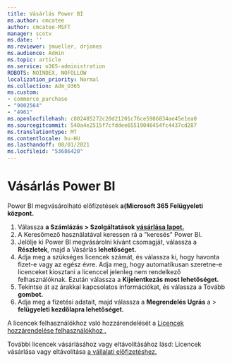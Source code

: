 ```yaml
---
title: Vásárlás Power BI
ms.author: cmcatee
author: cmcatee-MSFT
manager: scotv
ms.date: ''
ms.reviewer: jmueller, drjones
ms.audience: Admin
ms.topic: article
ms.service: o365-administration
ROBOTS: NOINDEX, NOFOLLOW
localization_priority: Normal
ms.collection: Adm_O365
ms.custom:
- commerce_purchase
- "9002564"
- "4961"
ms.openlocfilehash: c802485272c20d21201c76ce5986834ae45e1ea0
ms.sourcegitcommit: 540a4e2515f7cfddee65519046454fc4437cd287
ms.translationtype: MT
ms.contentlocale: hu-HU
ms.lasthandoff: 08/01/2021
ms.locfileid: "53686420"
---
```

# <a name="purchase-power-bi"></a>Vásárlás Power BI

Power BI megvásárolható előfizetések **a(Microsoft 365 Felügyeleti központ.**

1. Válassza **a Számlázás > Szolgáltatások [vásárlása lapot.](https://go.microsoft.com/fwlink/p/?linkid=868433)**
2. A Keresőmező használatával keressen rá a "keresés" Power BI.
3. Jelölje ki Power BI megvásárolni kívánt csomagját, válassza a **Részletek**, majd a Vásárlás **lehetőséget.**
4. Adja meg a szükséges licencek számát, és válassza ki, hogy havonta fizet-e vagy az egész évre. Adja meg, hogy automatikusan szeretne-e licenceket kiosztani a licenccel jelenleg nem rendelkező felhasználóknak. Ezután válassza a **Kijelentkezás most lehetőséget.**
5. Tekintse át az árakkal kapcsolatos információkat, és válassza a Tovább **gombot.**
6. Adja meg a fizetési adatait, majd válassza a **Megrendelés Ugrás** a  >  **felügyeleti kezdőlapra lehetőséget.**

A licencek felhasználókhoz való hozzárendelését a [Licencek hozzárendelése felhasználókhoz .](/microsoft-365/admin/manage/assign-licenses-to-users)

További licencek vásárlásához vagy eltávolításához lásd: Licencek vásárlása vagy eltávolítása [a vállalati előfizetéshez.](/microsoft-365/commerce/licenses/buy-licenses)